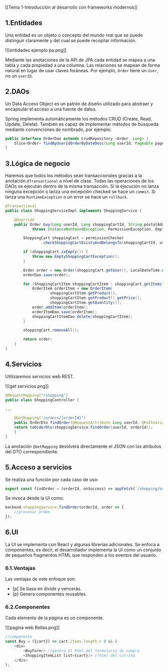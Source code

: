 [[Tema 1-Introducción al desarrollo con frameworks modernos]]

## 1.Entidades
Una entidad es un objeto o concepto del mundo real que se puede distinguir claramente y del cual se puede recopilar información.

![[entidades ejemplo pa.png]]

Mediante las anotaciones de la API de JPA cada entidad se mapea a una tabla y cada propiedad a una columna. Las relaciones se mapean de forma natural en lugar de usar claves foráneas. Por ejemplo, `Order` tiene un `User`, no un `userID`.

## 2.DAOs
Un Data Access Object es un patrón de diseño utilizado para abstraer y encapsular el acceso a una fuente de datos.

Spring implementa automáticamente los métodos CRUD (Create, Read, Update, Delete). También es capaz de implementar métodos de búsqueda mediante convenciones de nombrado, por ejemplo:

```java
public interface OrderDao extends CrudRepository <Order, Long> {
	Slice<Order> findByUserIdOrderByDateDesc(Long userId, Pageable pageable);
}
```

## 3.Lógica de negocio
Haremos que todos los métodos sean transaccionales gracias a la anotación `@Transactional` a nivel de clase. Todas las operaciones de los DAOs se ejecutan dentro de la misma transacción. Si la ejecución no lanza ninguna excepción o lanza una excepción checked se hace un `commit`. Si lanza una `RuntimeException` o un error se hace un `rollback`.

```java
@Transactional
public class ShoppingServiceImpl implements ShoppingService {

    @Override
    public Order buy(Long userId, Long shoppingCartId, String postalAddress, String postalCode)
            throws InstanceNotFoundException, PermissionException, EmptyShoppingCartException {

        ShoppingCart shoppingCart = permissionChecker
                .checkShoppingCartExistsAndBelongsTo(shoppingCartId, userId);

        if (shoppingCart.isEmpty()) {
            throw new EmptyShoppingCartException();
        }

        Order order = new Order(shoppingCart.getUser(), LocalDateTime.now(), postalAddress, postalCode);
        orderDao.save(order);

        for (ShoppingCartItem shoppingCartItem : shoppingCart.getItems()) {
            OrderItem orderItem = new OrderItem(
                    shoppingCartItem.getProduct(),
                    shoppingCartItem.getProduct().getPrice(),
                    shoppingCartItem.getQuantity());
            order.addItem(orderItem);
            orderItemDao.save(orderItem);
            shoppingCartItemDao.delete(shoppingCartItem);
        }

        shoppingCart.removeAll();

        return order;
    }
}
```

## 4.Servicios
Utilizaremos servicios web REST.

![[get servicios.png]]

```java
@RequestMapping("/shopping")
public class ShoppingController { 

...

	@GetMapping("/orders/{orderId}")
	public OrderDto findOrder(@RequestAttribute Long userId, @PathVariable Long orderId) throws InstanceNotFoundException, PermissionException {
	return toOrderDto(shoppingService.findOrder(userId, orderId));
	} 
}
```

La anotación `@GetMapping` devolverá directamente el JSON con los atributos del DTO correspondiente.

## 5.Acceso a servicios
Se realiza una función por cada caso de uso:

```javascript
export const findOrder = (orderId, onSuccess) => appFetch(`/shopping/orders/${orderId}`, config('GET', null), onSuccess);
```

Se invoca desde la UI como:

```javascript
backend.shoppingService.findOrder(orderId, order => {
	//procesar_orden
});
```

## 6.UI
La UI se implementa con React y algunas librerías adicionales. Se enfoca a componentes, es decir, el desarrollador implementa la UI como un conjunto de pequeños fragmentos HTML que responden a los eventos del usuario.

### 6.1.Ventajas
Las ventajas de este enfoque son:
+ [p] Se basa en divide y vencerás.
+ [p] Genera componentes reusables.

### 6.2.Componentes
Cada elemento de la página es un componente.

![[pagina web Bellas.png]]

```javascript
//componente
const Buy = ({cart}) => cart.items.length > 0 && (
	<div>
		<BuyForm/> //genera el html del formulario de compra
		<ShoppingItemList list={cart}/> //html del carrito
	</div>
);
```

